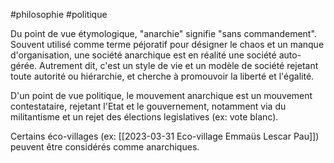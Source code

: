 #philosophie #politique 

Du point de vue étymologique, "anarchie" signifie "sans commandement". Souvent utilisé comme terme péjoratif pour désigner le chaos et un manque d'organisation, une société anarchique est en réalité une société auto-gérée. Autrement dit, c'est un style de vie et un modèle de société rejetant toute autorité ou hiérarchie, et cherche à promouvoir la liberté et l'égalité. 

D'un point de vue politique, le mouvement anarchique est un mouvement contestataire, rejetant l'Etat et le gouvernement, notamment via du militantisme et un rejet des élections legislatives (ex: vote blanc).

Certains éco-villages (ex: [[2023-03-31 Eco-village Emmaüs Lescar Pau]]) peuvent être considérés comme anarchiques.